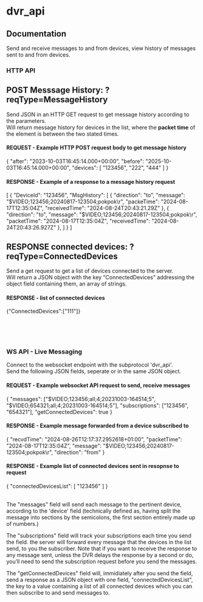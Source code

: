 <h1>dvr_api</h1>

<h2>Documentation</h2>

Send and receive messages to and from devices, view history of messages sent to and from devices.

<h3>HTTP API</h3>

<h2>POST Messsage History: ?reqType=MessageHistory</h2>

Send JSON in an HTTP GET request to get message history according to the parameters.<br>
Will return  message history for devices in the list, where the <strong>packet time</strong> of the element is between the two stated times.<br>

<h4>REQUEST - Example HTTP POST request body to get message history</h4>
{
    "after": "2023-10-03T16:45:14.000+00:00",
    "before": "2025-10-03T16:45:14.000+00:00",
    "devices": [
        "123456",
        "222",
        "444"
    ]
}
<br>

<h4>RESPONSE - Example of a response to a message history request</h4>
[
    {
        "DeviceId": "123456",
        "MsgHistory": [
            {
                "direction": "to",
                "message": "$VIDEO;123456;20240817-123504;pokpok\r",
                "packeTime": "2024-08-17T12:35:04Z",
                "receivedTime": "2024-08-24T20:43:21.29Z"
            },
            {
                "direction": "to",
                "message": "$VIDEO;123456;20240817-123504;pokpok\r",
                "packetTime": "2024-08-17T12:35:04Z",
                "receivedTime": "2024-08-24T20:43:26.927Z"
            },
        ]
    }
]
<br>

<h2>RESPONSE connected devices: ?reqType=ConnectedDevices</h2>

Send a get request to get a list of devices connected to the server.<br>
Will return a JSON object with the key "ConnectedDevices" addressing the object field containing them, an array of strings.<br>

<h4>RESPONSE - list of connected devices</h4>
{"ConnectedDevices":["111"]}

<br><br><br>

<h3>WS API - Live Messaging</h3>

Connect to the websocket endpoint with the subprotocol 'dvr_api'.<br>
Send the following JSON fields, seperate or in the same JSON object.<br>

<h4>REQUEST - Example websocket API request to send, receive messages</h4>
{
  "messages": ["$VIDEO;123456;all;4;20231003-164514;5", "$VIDEO;654321;all;4;20231003-164514;5"],
  "subscriptions": ["123456", "654321"],
  "getConnectedDevices": true
}
<br>

<h4>RESPONSE - Example message forwarded from a device subscribed to</h4>
{
  "recvdTime": "2024-08-26T12:17:37.2952618+01:00",
  "packetTime": "2024-08-17T12:35:04Z",
  "message": "$VIDEO;123456;20240817-123504;pokpok\r",
  "direction": "from"
}
<br>

<h4>RESPONSE - Example list of connected devices sent in resopnse to request</h4>
{
  "connectedDevicesList": [
    "123456"
  ]
}
<br><br>

The "messages" field will send each message to the pertinent device, according to the 'device' field (technically defined as, having split the message into sections by the semicolons, the first section entirely made up of numbers.)<br>

The "subscriptions" field will track your subscriptions each time you send the field. the server will forward every message that the devices in the list send, to you the subscriber. Note that if you want to receive the response to any message sent, unless the DVR delays the response by a second or do, you’ll need to send the subscription request before you send the messages.<br>

The "getConnectedDevices" field will, immidiately after you send the field, send a response as a JSON object with one field, "connectedDevicesList", the key to a value containing a list of all connected devices which you can then subscribe to and send messages to.<br>
